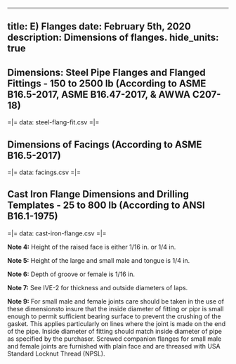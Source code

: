 -----
title: E) Flanges
date: February 5th, 2020
description: Dimensions of flanges.
hide_units: true
-----

## Dimensions: Steel Pipe Flanges and Flanged Fittings - 150 to 2500 lb (According to ASME B16.5-2017, ASME B16.47-2017, & AWWA C207-18)

=|=
data: steel-flang-fit.csv
=|=

## Dimensions of Facings (According to ASME B16.5-2017)

=|=
data: facings.csv
=|=

## Cast Iron Flange Dimensions and Drilling Templates - 25 to 800 lb (According to ANSI B16.1-1975)

=|=
data: cast-iron-flange.csv
=|=

**Note 4:** Height of the raised face is either 1/16 in. or 1/4 in.

**Note 5:** Height of the large and small male and tongue is 1/4 in.

**Note 6:** Depth of groove or female is 1/16 in.

**Note 7:** See IVE-2 for thickness and outside diameters of laps.

**Note 9:** For small male and female joints care should be taken in the use of these dimensionsto insure that the inside diameter of fitting or pipr is small enough to permit sufficient bearing surface to prevent the crushing of
the gasket. This applies particularly on lines where the joint is made on the end of the pipe. Inside diameter of fitting should match inside diameter of pipe as specified by the purchaser. Screwed companion flanges for small male 
and female joints are furnished with plain face and are threased with USA Standard Locknut Thread (NPSL).
